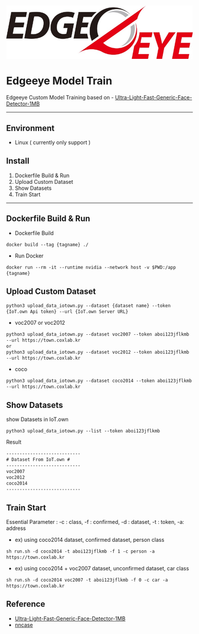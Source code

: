 <img src="logo/edgeeye.jpg" title="EdgeEye" alt="EdgeEye"></img><br/>
# Edgeeye Model Train 

Edgeeye Custom Model Training based on - [Ultra-Light-Fast-Generic-Face-Detector-1MB](https://github.com/Linzaer/Ultra-Light-Fast-Generic-Face-Detector-1MB]=)

---
## Environment
- Linux ( currently only support )
## Install
1. Dockerfile Build & Run
2. Upload Custom Dataset
3. Show Datasets
4. Train Start
---
## Dockerfile Build & Run
- Dockerfile Build
```
docker build --tag {tagname} ./
```
- Run Docker
```
docker run --rm -it --runtime nvidia --network host -v $PWD:/app {tagname}
```
## Upload Custom Dataset

```
python3 upload_data_iotown.py --dataset {dataset name} --token {IoT.own Api token} --url {IoT.own Server URL}
```
- voc2007 or voc2012
```
python3 upload_data_iotown.py --dataset voc2007 --token aboi123jflkmb --url https://town.coxlab.kr
or
python3 upload_data_iotown.py --dataset voc2012 --token aboi123jflkmb --url https://town.coxlab.kr
```
- coco
```
python3 upload_data_iotown.py --dataset coco2014 --token aboi123jflkmb --url https://town.coxlab.kr

```
## Show Datasets
show Datasets in IoT.own
```
python3 upload_data_iotown.py --list --token aboi123jflkmb
```
Result
```
----------------------------
# Dataset From IoT.own #
----------------------------
voc2007
voc2012
coco2014
----------------------------
```
## Train Start
Essential Parameter : -c : class, -f : confirmed, -d : dataset, -t : token, -a: address
- ex) using coco2014 dataset, confirmed dataset, person class
```
sh run.sh -d coco2014 -t aboi123jflkmb -f 1 -c person -a https://town.coxlab.kr
```
- ex) using coco2014 + voc2007 dataset, unconfirmed dataset, car class
```
sh run.sh -d coco2014 voc2007 -t aboi123jflkmb -f 0 -c car -a https://town.coxlab.kr
```

## Reference
- [Ultra-Light-Fast-Generic-Face-Detector-1MB](https://github.com/Linzaer/Ultra-Light-Fast-Generic-Face-Detector-1MB)
- [nncase](https://github.com/kendryte/nncase)
